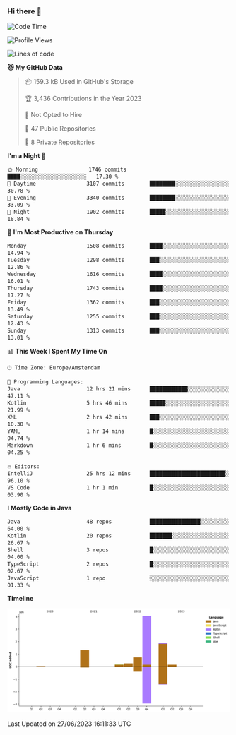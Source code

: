 ### Hi there 👋


<!--START_SECTION:waka-->
![Code Time](http://img.shields.io/badge/Code%20Time-3%2C282%20hrs%208%20mins-blue)

![Profile Views](http://img.shields.io/badge/Profile%20Views-109-blue)

![Lines of code](https://img.shields.io/badge/From%20Hello%20World%20I%27ve%20Written-8.6%20million%20lines%20of%20code-blue)

**🐱 My GitHub Data** 

> 📦 159.3 kB Used in GitHub's Storage 
 > 
> 🏆 3,436 Contributions in the Year 2023
 > 
> 🚫 Not Opted to Hire
 > 
> 📜 47 Public Repositories 
 > 
> 🔑 8 Private Repositories 
 > 
**I'm a Night 🦉** 

```text
🌞 Morning                1746 commits        ████░░░░░░░░░░░░░░░░░░░░░   17.30 % 
🌆 Daytime                3107 commits        ████████░░░░░░░░░░░░░░░░░   30.78 % 
🌃 Evening                3340 commits        ████████░░░░░░░░░░░░░░░░░   33.09 % 
🌙 Night                  1902 commits        █████░░░░░░░░░░░░░░░░░░░░   18.84 % 
```
📅 **I'm Most Productive on Thursday** 

```text
Monday                   1508 commits        ████░░░░░░░░░░░░░░░░░░░░░   14.94 % 
Tuesday                  1298 commits        ███░░░░░░░░░░░░░░░░░░░░░░   12.86 % 
Wednesday                1616 commits        ████░░░░░░░░░░░░░░░░░░░░░   16.01 % 
Thursday                 1743 commits        ████░░░░░░░░░░░░░░░░░░░░░   17.27 % 
Friday                   1362 commits        ███░░░░░░░░░░░░░░░░░░░░░░   13.49 % 
Saturday                 1255 commits        ███░░░░░░░░░░░░░░░░░░░░░░   12.43 % 
Sunday                   1313 commits        ███░░░░░░░░░░░░░░░░░░░░░░   13.01 % 
```


📊 **This Week I Spent My Time On** 

```text
🕑︎ Time Zone: Europe/Amsterdam

💬 Programming Languages: 
Java                     12 hrs 21 mins      ████████████░░░░░░░░░░░░░   47.11 % 
Kotlin                   5 hrs 46 mins       █████░░░░░░░░░░░░░░░░░░░░   21.99 % 
XML                      2 hrs 42 mins       ███░░░░░░░░░░░░░░░░░░░░░░   10.30 % 
YAML                     1 hr 14 mins        █░░░░░░░░░░░░░░░░░░░░░░░░   04.74 % 
Markdown                 1 hr 6 mins         █░░░░░░░░░░░░░░░░░░░░░░░░   04.25 % 

🔥 Editors: 
IntelliJ                 25 hrs 12 mins      ████████████████████████░   96.10 % 
VS Code                  1 hr 1 min          █░░░░░░░░░░░░░░░░░░░░░░░░   03.90 % 
```

**I Mostly Code in Java** 

```text
Java                     48 repos            ████████████████░░░░░░░░░   64.00 % 
Kotlin                   20 repos            ███████░░░░░░░░░░░░░░░░░░   26.67 % 
Shell                    3 repos             █░░░░░░░░░░░░░░░░░░░░░░░░   04.00 % 
TypeScript               2 repos             █░░░░░░░░░░░░░░░░░░░░░░░░   02.67 % 
JavaScript               1 repo              ░░░░░░░░░░░░░░░░░░░░░░░░░   01.33 % 
```



**Timeline**

![Lines of Code chart](https://raw.githubusercontent.com/powercasgamer/powercasgamer/master/assets/bar_graph.png)


 Last Updated on 27/06/2023 16:11:33 UTC
<!--END_SECTION:waka-->
